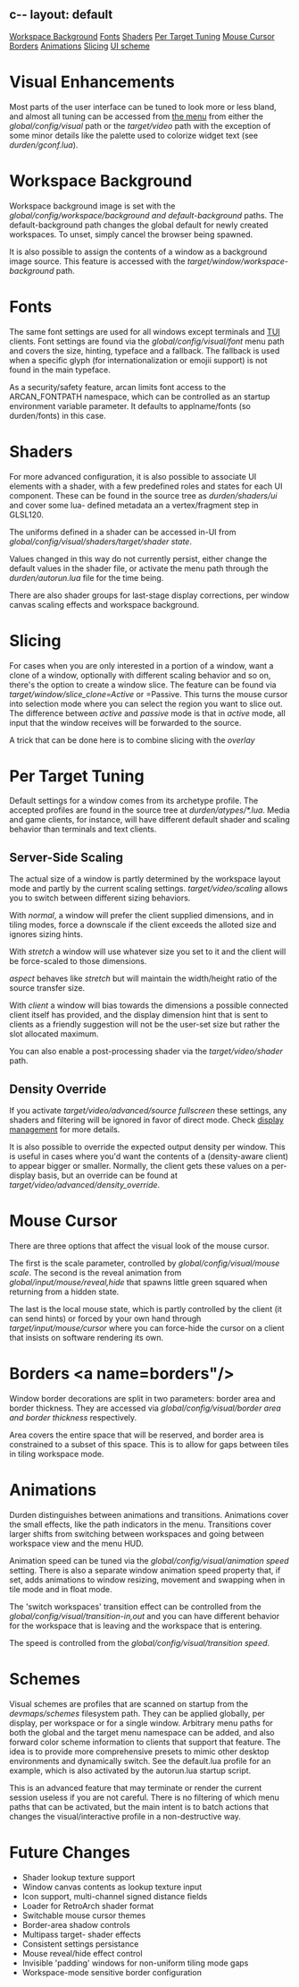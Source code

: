 c--
layout: default
---

[Workspace Background](#workspace) [Fonts](#fonts) [Shaders](#shaders)
[Per Target Tuning](#target) [Mouse Cursor](#cursor) [Borders](#borders)
[Animations](#animations) [Slicing](#slicing) [UI scheme](#schemes)

# Visual Enhancements
Most parts of the user interface can be tuned to look more or less bland,
and almost all tuning can be accessed from [the menu](menu) from either the
<i>global/config/visual</i> path or the <i>target/video</i> path
with the exception of some minor details like the palette used to colorize
widget text (see <i>durden/gconf.lua</i>).

# Workspace Background <a name="workspace"/>
Workspace background image is set with the
<i>global/config/workspace/background and default-background</i> paths.
The default-background path changes the global default for newly created
workspaces. To unset, simply cancel the browser being spawned.

It is also possible to assign the contents of a window as a background image
source. This feature is accessed with the
<i>target/window/workspace-background</i> path.

# Fonts <a name="fonts"/>
The same font settings are used for all windows except terminals and
[TUI](https://github.com/letoram/arcan/wiki/TUI) clients. Font settings are
found via the <i>global/config/visual/font</i> menu path and covers the size,
hinting, typeface and a fallback. The fallback is used when a specific glyph
(for internationalization or emojii support) is not found in the main typeface.

As a security/safety feature, arcan limits font access to the ARCAN\_FONTPATH
namespace, which can be controlled as an startup environment variable
parameter.  It defaults to applname/fonts (so durden/fonts) in this case.

# Shaders <a name="shaders"/>
For more advanced configuration, it is also possible to associate UI
elements with a shader, with a few predefined roles and states for each UI
component. These can be found in the source tree as <i>durden/shaders/ui</i>
and cover some lua- defined metadata an a vertex/fragment step in GLSL120.

The uniforms defined in a shader can be accessed in-UI from
<i>global/config/visual/shaders/*target*/*shader state*</i>.

Values changed in this way do not currently persist, either change the default
values in the shader file, or activate the menu path through the
<i>durden/autorun.lua</i> file for the time being.

There are also shader groups for last-stage display corrections, per window
canvas scaling effects and workspace background.

# Slicing <a name="slicing"/>
For cases when you are only interested in a portion of a window, want a clone
of a window, optionally with different scaling behavior and so on, there's
the option to create a window slice. The feature can be found via
<i>target/window/slice_clone=Active</i> or =Passive. This turns the mouse
cursor into selection mode where you can select the region you want to slice
out. The difference between _active_ and _passive_ mode is that in _active_
mode, all input that the window receives will be forwarded to the source.

A trick that can be done here is to combine slicing with the _overlay_

# Per Target Tuning <a name="target"/>
Default settings for a window comes from its archetype profile. The accepted
profiles are found in the source tree at <i>durden/atypes/*.lua</i>. Media
and game clients, for instance, will have different default shader and scaling
behavior than terminals and text clients.

## Server-Side Scaling
The actual size of a window is partly determined by the workspace layout mode
and partly by the current scaling settings. <i>target/video/scaling</i> allows
you to switch between different sizing behaviors.

With <i>normal</i>, a window will prefer the client supplied dimensions, and in
tiling modes, force a downscale if the client exceeds the alloted size and
ignores sizing hints.

With <i>stretch</i> a window will use whatever size you set to it and the
client will be force-scaled to those dimensions.

<i>aspect</i> behaves like <i>stretch</i> but will maintain the width/height
ratio of the source transfer size.

With <i>client</i> a window will bias towards the dimensions a possible
connected client itself has provided, and the display dimension hint that
is sent to clients as a friendly suggestion will not be the user-set size
but rather the slot allocated maximum.

You can also enable a post-processing shader via the
<i>target/video/shader</i> path.

## Density Override
If you activate <i>target/video/advanced/source fullscreen</i> these settings,
any shaders and filtering will be ignored in favor of direct mode. Check
[display management](displays) for more details.

It is also possible to override the expected output density per window. This is
useful in cases where you'd want the contents of a (density-aware client) to
appear bigger or smaller. Normally, the client gets these values on a
per-display basis, but an override can be found at
<i>target/video/advanced/density_override</i>.

# Mouse Cursor <a name="cursor"/>
There are three options that affect the visual look of the mouse cursor.

The first is the scale parameter, controlled by
<i>global/config/visual/mouse scale</i>. The second is the reveal animation
from <i>global/input/mouse/reveal,hide</i> that spawns little green squared
when returning from a hidden state.

The last is the local mouse state, which is partly controlled by the client
(it can send hints) or forced by your own hand through
<i>target/input/mouse/cursor</i> where you can force-hide the cursor on a
client that insists on software rendering its own.

# Borders <a name=borders"/>
Window border decorations are split in two parameters: border area and border
thickness. They are accessed via <i>global/config/visual/border area and border
thickness</i> respectively.

Area covers the entire space that will be reserved, and border area is
constrained to a subset of this space. This is to allow for gaps between
tiles in tiling workspace mode.

# Animations <a name="animations"/>
Durden distinguishes between animations and transitions. Animations cover
the small effects, like the path indicators in the menu. Transitions cover
larger shifts from switching between workspaces and going between workspace
view and the menu HUD.

Animation speed can be tuned via the
<i>global/config/visual/animation speed</i> setting. There is also a separate
window animation speed property that, if set, adds animations to window resizing,
movement and swapping when in tile mode and in float mode.

The 'switch workspaces' transition effect can be controlled from the
<i>global/config/visual/transition-in,out</i> and you can have different
behavior for the workspace that is leaving and the workspace that is entering.

The speed is controlled from the <i>global/config/visual/transition speed</i>.

# Schemes <a name="schemes"/>
Visual schemes are profiles that are scanned on startup from the
<i>devmaps/schemes</i> filesystem path. They can be applied globally, per
display, per workspace or for a single window. Arbitrary menu paths for both
the global and the target menu namespace can be added, and also forward color
scheme information to clients that support that feature. The idea is to provide
more comprehensive presets to mimic other desktop environments and dynamically
switch. See the default.lua profile for an example, which is also activated by
the autorun.lua startup script.

This is an advanced feature that may terminate or render the current session
useless if you are not careful. There is no filtering of which menu paths that
can be activated, but the main intent is to batch actions that changes the
visual/interactive profile in a non-destructive way.

# Future Changes
- Shader lookup texture support
- Window canvas contents as lookup texture input
- Icon support, multi-channel signed distance fields
- Loader for RetroArch shader format
- Switchable mouse cursor themes
- Border-area shadow controls
- Multipass target- shader effects
- Consistent settings persistance
- Mouse reveal/hide effect control
- Invisible 'padding' windows for non-uniform tiling mode gaps
- Workspace-mode sensitive border configuration
